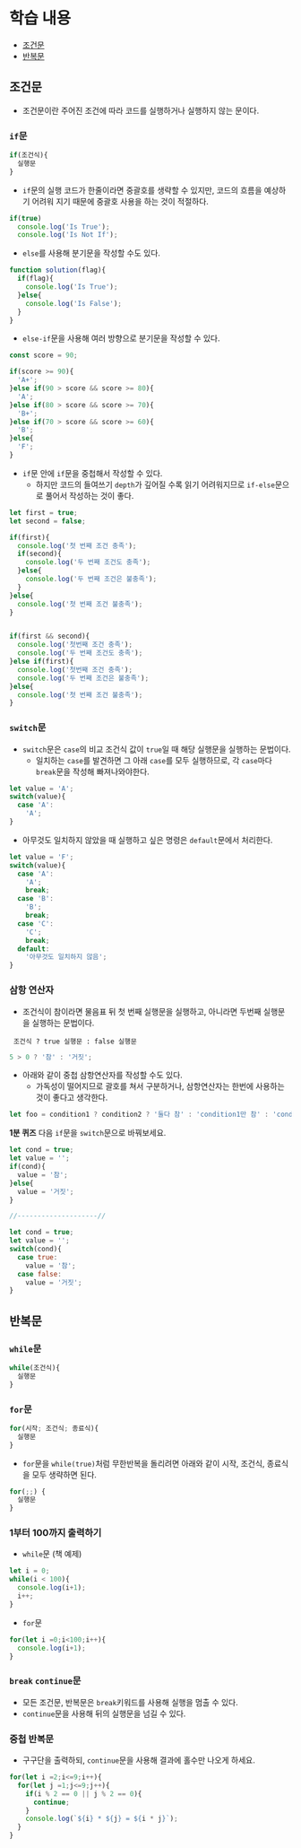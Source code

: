 # 학습 내용
- [조건문](#조건문)
- [반복문](#반복문)

## 조건문
- 조건문이란 주어진 조건에 따라 코드를 실행하거나 실행하지 않는 문이다.

### `if`문
```javascript
if(조건식){
  실행문
}
```
- `if`문의 실행 코드가 한줄이라면 중괄호를 생략할 수 있지만, 코드의 흐름을 예상하기 어려워 지기 때문에 중괄호 사용을 하는 것이 적절하다.
```javascript
if(true)
  console.log('Is True');
  console.log('Is Not If');
```

- `else`를 사용해 분기문을 작성할 수도 있다.
```javascript
function solution(flag){
  if(flag){
    console.log('Is True');
  }else{
    console.log('Is False');
  }
}
```

- `else-if`문을 사용해 여러 방향으로 분기문을 작성할 수 있다.
```javascript
const score = 90;

if(score >= 90){
  'A+';
}else if(90 > score && score >= 80){
  'A';
}else if(80 > score && score >= 70){
  'B+';
}else if(70 > score && score >= 60){
  'B';
}else{
  'F';
}
```

- `if`문 안에 `if`문을 중첩해서 작성할 수 있다.
  - 하지만 코드의 들여쓰기 `depth`가 깊어질 수록 읽기 어려워지므로 `if-else`문으로 풀어서 작성하는 것이 좋다.
```javascript
let first = true;
let second = false;

if(first){
  console.log('첫 번째 조건 충족');
  if(second){
    console.log('두 번째 조건도 충족');
  }else{
    console.log('두 번째 조건은 불충족');
  }
}else{
  console.log('첫 번째 조건 불충족');
}


if(first && second){
  console.log('첫번째 조건 충족');
  console.log('두 번째 조건도 충족');
}else if(first){
  console.log('첫번째 조건 충족');
  console.log('두 번째 조건은 불충족');
}else{
  console.log('첫 번째 조건 불충족');
}
```

### `switch`문
- `switch`문은 `case`의 비교 조건식 값이 `true`일 때 해당 실행문을 실행하는 문법이다.
  - 일치하는 `case`를 발견하면 그 아래 `case`를 모두 실행하므로, 각 `case`마다 `break`문을 작성해 빠져나와야한다.
```javascript
let value = 'A';
switch(value){
  case 'A':
    'A';
}
```
- 아무것도 일치하지 않았을 때 실행하고 싶은 명령은 `default`문에서 처리한다.
```javascript
let value = 'F';
switch(value){
  case 'A':
    'A';
    break;
  case 'B':
    'B';
    break;
  case 'C':
    'C';
    break;
  default:
    '아무것도 일치하지 않음';
}
```

### 삼항 연산자
- 조건식이 참이라면 물음표 뒤 첫 번째 실행문을 실행하고, 아니라면 두번째 실행문을 실행하는 문법이다.
```text
 조건식 ? true 실행문 : false 실행문
```

```javascript
5 > 0 ? '참' : '거짓';
```

- 아래와 같이 중첩 삼항연산자를 작성할 수도 있다.
  - 가독성이 떨어지므로 괄호를 쳐서 구분하거나, 삼항연산자는 한번에 사용하는 것이 좋다고 생각한다.
```javascript
let foo = condition1 ? condition2 ? '둘다 참' : 'condition1만 참' : 'condition1이 거짓';
```

**1분 퀴즈**
다음 `if`문을 `switch`문으로 바꿔보세요.
```javascript
let cond = true;
let value = '';
if(cond){
  value = '참';
}else{
  value = '거짓';
}

//--------------------//

let cond = true;
let value = '';
switch(cond){
  case true:
    value = '참';
  case false:
    value = '거짓';
}
```

## 반복문

### `while`문
```javascript
while(조건식){
  실행문
}
```

### `for`문
```javascript
for(시작; 조건식; 종료식){
  실행문
}
```

- `for`문을 `while(true)`처럼 무한반복을 돌리려면 아래와 같이 시작, 조건식, 종료식을 모두 생략하면 된다.
```javascript
for(;;) {
  실행문
}
```

### 1부터 100까지 출력하기
- `while`문 (책 예제)
```javascript
let i = 0;
while(i < 100){
  console.log(i+1);
  i++;
}
```

- `for`문
```javascript
for(let i =0;i<100;i++){
  console.log(i+1);
}
```

### `break` `continue`문
- 모든 조건문, 반복문은 `break`키워드를 사용해 실행을 멈출 수 있다.
- `continue`문을 사용해 뒤의 실행문을 넘길 수 있다.

### 중첩 반복문
- 구구단을 출력하되, `continue`문을 사용해 결과에 홀수만 나오게 하세요.
```javascript
for(let i =2;i<=9;i++){
  for(let j =1;j<=9;j++){
    if(i % 2 == 0 || j % 2 == 0){
      continue;
    }
    console.log(`${i} * ${j} = ${i * j}`);
  }
}
```